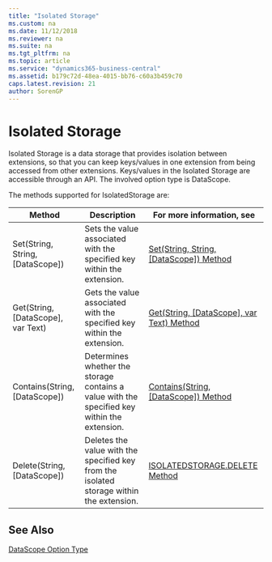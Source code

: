 ```yaml
---
title: "Isolated Storage"
ms.custom: na
ms.date: 11/12/2018
ms.reviewer: na
ms.suite: na
ms.tgt_pltfrm: na
ms.topic: article
ms.service: "dynamics365-business-central"
ms.assetid: b179c72d-48ea-4015-bb76-c60a3b459c70
caps.latest.revision: 21
author: SorenGP
---
```

# Isolated Storage
Isolated Storage is a data storage that provides isolation between extensions, so that you can keep keys/values in one extension from being accessed from other extensions. Keys/values in the Isolated Storage are accessible through an API. The involved option type is DataScope.

The methods supported for IsolatedStorage are:

|Method|Description|For more information, see|  
|--------------|-----------------|-------------------------------|  
|Set(String, String, [DataScope])|Sets the value associated with the specified key within the extension.|[Set(String, String, [DataScope]) Method](methods-auto/isolatedstorage/isolatedstorage-set-method.md)|  
|Get(String, [DataScope], var Text)|Gets the value associated with the specified key within the extension.|[Get(String, [DataScope], var Text) Method](methods-auto/isolatedstorage/isolatedstorage-get-string-datascope-text-method.md)|  
|Contains(String, [DataScope])|Determines whether the storage contains a value with the specified key within the extension.|[Contains(String, [DataScope]) Method](methods-auto/isolatedstorage/isolatedstorage-contains-method.md)|  
|Delete(String, [DataScope])|Deletes the value with the specified key from the isolated storage within the extension.|[ISOLATEDSTORAGE.DELETE Method](methods-auto/isolatedstorage/isolatedstorage-delete-method.md)|  

## See Also  
[DataScope Option Type](methods-auto/datascope/datascope-option.md)
